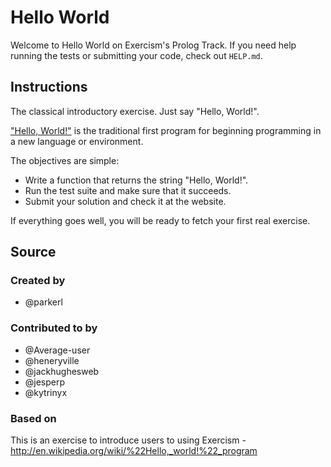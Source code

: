# Hello World

Welcome to Hello World on Exercism's Prolog Track.
If you need help running the tests or submitting your code, check out `HELP.md`.

## Instructions

The classical introductory exercise. Just say "Hello, World!".

["Hello, World!"](http://en.wikipedia.org/wiki/%22Hello,_world!%22_program) is
the traditional first program for beginning programming in a new language
or environment.

The objectives are simple:

- Write a function that returns the string "Hello, World!".
- Run the test suite and make sure that it succeeds.
- Submit your solution and check it at the website.

If everything goes well, you will be ready to fetch your first real exercise.

## Source

### Created by

- @parkerl

### Contributed to by

- @Average-user
- @heneryville
- @jackhughesweb
- @jesperp
- @kytrinyx

### Based on

This is an exercise to introduce users to using Exercism - http://en.wikipedia.org/wiki/%22Hello,_world!%22_program